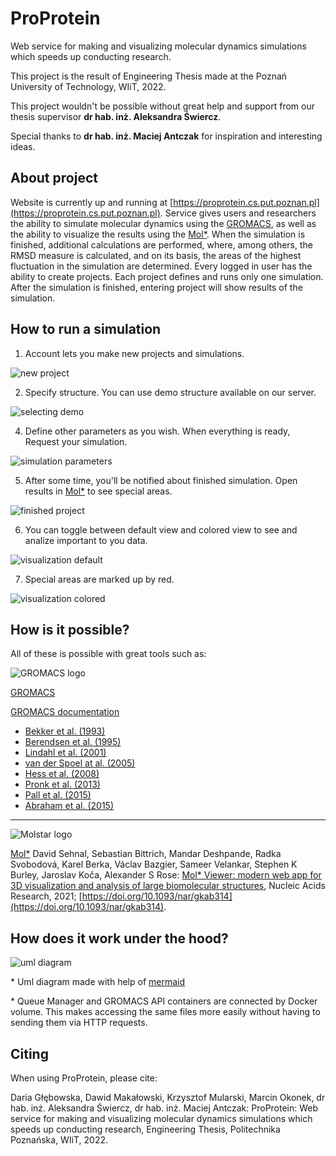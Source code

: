 # ProProtein

Web service for making and visualizing molecular dynamics simulations which speeds up conducting research.

This project is the result of Engineering Thesis made at the Poznań University of Technology, WIiT, 2022.

This project wouldn't be possible without great help and support from our thesis supervisor **dr hab. inż. Aleksandra Świercz**.

Special thanks to **dr hab. inż. Maciej Antczak** for inspiration and interesting ideas.

## About project

Website is currently up and running at [https://proprotein.cs.put.poznan.pl](https://proprotein.cs.put.poznan.pl). Service gives users and researchers the ability to simulate molecular dynamics using the [GROMACS](https://www.gromacs.org), as well as the ability to visualize the results using the [Mol*](https://molstar.org/). When the simulation is finished, additional calculations are performed, where, among others, the RMSD measure is calculated, and on its basis, the areas of the highest fluctuation in the simulation are determined.
Every logged in user has the ability to create projects. Each project defines and runs only one simulation. After the simulation is finished, entering project will show results of the simulation.

## How to run a simulation
1. Account lets you make new projects and simulations.

![new project](https://github.com/KrzysztofMularski/ProProtein/blob/main/server/app/public/images/new_project.png?raw=true)

2. Specify structure. You can use demo structure available on our server.

![selecting demo](https://github.com/KrzysztofMularski/ProProtein/blob/main/server/app/public/images/selecting_demo.png?raw=true)

4. Define other parameters as you wish. When everything is ready, Request your simulation.

![simulation parameters](https://github.com/KrzysztofMularski/ProProtein/blob/main/server/app/public/images/sim_params_short.png?raw=true)

5. After some time, you'll be notified about finished simulation. Open results in [Mol*](https://molstar.org/) to see special areas.

![finished project](https://github.com/KrzysztofMularski/ProProtein/blob/main/server/app/public/images/finished_project.png?raw=true)

6. You can toggle between default view and colored view to see and analize important to you data.

![visualization default](https://github.com/KrzysztofMularski/ProProtein/blob/main/server/app/public/images/default.png?raw=true)

7. Special areas are marked up by red.

![visualization colored](https://github.com/KrzysztofMularski/ProProtein/blob/main/server/app/public/images/colored.png?raw=true)

## How is it possible?

All of these is possible with great tools such as:

![GROMACS logo](https://github.com/KrzysztofMularski/ProProtein/blob/main/server/app/public/images/GROMACS.webp?raw=true)

[GROMACS](https://www.gromacs.org)

[GROMACS documentation](https://doi.org/10.5281/zenodo.5849961)

- [Bekker et al. (1993)](https://manual.gromacs.org/current/reference-manual/references.html#refbekker93a)
- [Berendsen et al. (1995)](https://manual.gromacs.org/current/reference-manual/references.html#refberendsen95a)
- [Lindahl et al. (2001)](https://manual.gromacs.org/current/reference-manual/references.html#reflindahl2001a)
- [van der Spoel at al. (2005)](https://manual.gromacs.org/current/reference-manual/references.html#refspoel2005a)
- [Hess et al. (2008)](https://manual.gromacs.org/current/reference-manual/references.html#refhess2008b)
- [Pronk et al. (2013)](https://manual.gromacs.org/current/reference-manual/references.html#refpronk2013)
- [Pall et al. (2015)](https://manual.gromacs.org/current/reference-manual/references.html#refpall2015)
- [Abraham et al. (2015)](https://manual.gromacs.org/current/reference-manual/references.html#refabraham2015)
---
![Molstar logo](https://github.com/KrzysztofMularski/ProProtein/blob/main/server/app/public/images/molstar-logo.png?raw=true)

[Mol*](https://molstar.org/)
David Sehnal, Sebastian Bittrich, Mandar Deshpande, Radka Svobodová, Karel Berka, Václav Bazgier, Sameer Velankar, Stephen K Burley, Jaroslav Koča, Alexander S Rose:
[Mol* Viewer: modern web app for 3D visualization and analysis of large biomolecular structures](https://doi.org/10.1093/nar/gkab314), Nucleic Acids Research, 2021; [https://doi.org/10.1093/nar/gkab314](https://doi.org/10.1093/nar/gkab314).

## How does it work under the hood?

<!-- ```mermaid
sequenceDiagram
Note left of User: Defining<br>new<br>simulation
User->>Server: Requesting<br>simulation
Server->>Queue Manager: Notifying about<br>new simulation
Note left of Queue Manager: Adding<br>new<br>simulation<br>to local<br>queue
Note left of Queue Manager: When<br>simulation<br>is first<br>in queue
Queue Manager->>GROMACS API: Sending all<br>necessary files*<br>and parameters<br>for our simulation
Note right of GROMACS API: Running simulation
Note right of GROMACS API: Calculating RMSD
Note right of GROMACS API: Gathering information<br>about the areas<br>of the highest<br>fluctuation in<br>the simulation
GROMACS API->>Queue Manager: Sending back<br>result files*
Queue Manager->>Server: Notifying about<br>finished simulation
Server->>User: Notifying about<br>finished simulation<br>via email address
Note left of User: Can access<br>project via<br>link provided<br>in the email<br>or<br>searching<br>for it in our<br>service
Note left of User: Can access results<br>of the simulation<br>in form of Mol*<br>visualization
``` -->
![uml diagram](https://github.com/KrzysztofMularski/ProProtein/blob/main/server/app/public/images/uml.png?raw=true)

\* Uml diagram made with help of [mermaid](https://github.com/mermaid-js/mermaid)

\* Queue Manager and GROMACS API containers are connected by Docker volume. This makes accessing the same files more easily without having to sending them via HTTP requests.

## Citing

When using ProProtein, please cite:

Daria Głębowska, Dawid Makałowski, Krzysztof Mularski, Marcin Okonek, dr hab. inż. Aleksandra Świercz, dr hab. inż. Maciej Antczak: ProProtein: Web service for making and visualizing molecular dynamics simulations which speeds up conducting research, Engineering Thesis, Politechnika Poznańska, WIiT, 2022.
